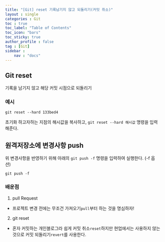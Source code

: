 ```yaml
---
title: "[Git] reset 기록남기지 않고 되돌리기(커밋 취소)"
layout : single
categories : Git
toc : true
toc_label: "Table of Contents"
toc_icon: "bars"
toc_sticky: true
author_profile : false
tag : [Git]
sidebar :
    nav : "docs"
---
```


## Git reset
기록을 남기지 않고 해당 커밋 시점으로 되돌리기

### 예시
```
git reset --hard 133bed4
```
초기화 하고자하는 지점의 해시값을 복사하고, `git reset --hard 해시값` 명령을 입력해준다.

## 원격저장소에 변경사항 push
위 변경사항을 반영하기 위해 아래의 `git push -f` 명령을 입력하여 실행한다. (-f 옵션)
```
git push -f
```

### 배운점
1. pull Request
- 프로젝트 변경 전에는 무조건 가져오기`pull`부터 하는 것을 명심하자!

2. git reset
- 혼자 커밋하는 개인블로그라 쉽게 커밋 취소`reset`하지만 현업에서는 사용하지 않는 것으로 커밋 되돌리기`revert`를 사용한다.